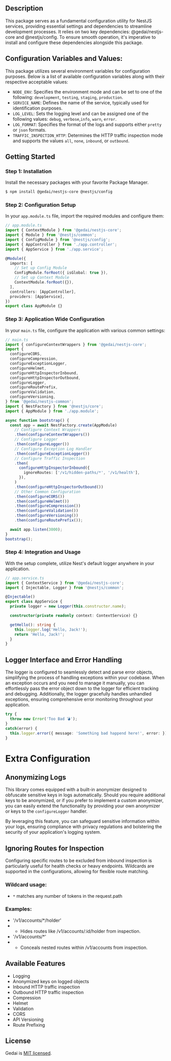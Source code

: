 ## Description

This package serves as a fundamental configuration utility for NestJS services, providing essential settings and dependencies to streamline development processes. It relies on two key dependencies: @gedai/nestjs-core and @nestjs/config. To ensure smooth operation, it's imperative to install and configure these dependencies alongside this package.

## Configuration Variables and Values:

This package utilizes several environment variables for configuration purposes. Below is a list of available configuration variables along with their respective acceptable values:

- `NODE_ENV`: Specifies the environment mode and can be set to one of the following: `development`, `testing`, `staging`, `production`.
- `SERVICE_NAME`: Defines the name of the service, typically used for identification purposes.
- `LOG_LEVEL`: Sets the logging level and can be assigned one of the following values: `debug`, `verbose`,`info`, `warn`, `error`.
- `LOG_FORMAT`: Specifies the format of the logs and supports either `pretty` or `json` formats.
- `TRAFFIC_INSPECTION_HTTP`: Determines the HTTP traffic inspection mode and supports the values `all`, `none`, `inbound`, or `outbound`.

## Getting Started

### Step 1: Installation

Install the necessary packages with your favorite Package Manager.

```bash
$ npm install @gedai/nestjs-core @nestjs/config
```

### Step 2: Configuration Setup

In your `app.module.ts` file, import the required modules and configure them:

```typescript
// app.module.ts
import { ContextModule } from '@gedai/nestjs-core';
import { Module } from '@nestjs/common';
import { ConfigModule } from '@nestjs/config';
import { AppController } from './app.controller';
import { AppService } from './app.service';

@Module({
  imports: [
    // Set up Config Module
    ConfigModule.forRoot({ isGlobal: true }),
    // Set up Context Module
    ContextModule.forRoot({}),
  ],
  controllers: [AppController],
  providers: [AppService],
})
export class AppModule {}
```

### Step 3: Application Wide Configuration

In your `main.ts` file, configure the application with various common settings:

```typescript
// main.ts
import { configureContextWrappers } from '@gedai/nestjs-core';
import {
  configureCORS,
  configureCompression,
  configureExceptionLogger,
  configureHelmet,
  configureHttpInspectorInbound,
  configureHttpInspectorOutbound,
  configureLogger,
  configureRoutePrefix,
  configureValidation,
  configureVersioning,
} from '@gedai/nestjs-common';
import { NestFactory } from '@nestjs/core';
import { AppModule } from './app.module';

async function bootstrap() {
  const app = await NestFactory.create(AppModule)
    // Configure Context Wrappers
    .then(configureContextWrappers())
    // Configure Logger
    .then(configureLogger())
    // Configure Exception Log Handler
    .then(configureExceptionLogger())
    // Configure Traffic Inspection
    .then(
      configureHttpInspectorInbound({
        ignoreRoutes: ['/v1/hidden-paths/*', '/v1/health'],
      }),
    )
    .then(configureHttpInspectorOutbound())
    // Other Common Configuration
    .then(configureCORS())
    .then(configureHelmet())
    .then(configureCompression())
    .then(configureValidation())
    .then(configureVersioning())
    .then(configureRoutePrefix());

  await app.listen(3000);
}
bootstrap();
```

### Step 4: Integration and Usage

With the setup complete, utilize Nest's default logger anywhere in your application.

```typescript
// app.service.ts
import { ContextService } from '@gedai/nestjs-core';
import { Injectable, Logger } from '@nestjs/common';

@Injectable()
export class AppService {
  private logger = new Logger(this.constructor.name);

  constructor(private readonly context: ContextService) {}

  getHello(): string {
    this.logger.log('Hello, Jack!');
    return 'Hello, Jack!';
  }
}
```

## Logger Interface and Error Handling

The logger is configured to seamlessly detect and parse error objects, simplifying the process of handling exceptions within your codebase. When an exception occurs and you need to manage it manually, you can effortlessly pass the error object down to the logger for efficient tracking and debugging. Additionally, the logger gracefully handles unhandled exceptions, ensuring comprehensive error monitoring throughout your application.

```typescript
try {
  throw new Error('Too Bad 💣');
}
catch(error) {
  this.logger.error({ message: 'Something bad happend here!', error: });
}
```

# Extra Configuration

## Anonymizing Logs

This library comes equipped with a built-in anonymizer designed to obfuscate sensitive keys in logs automatically. Should you require additional keys to be anonymized, or if you prefer to implement a custom anonymizer, you can easily extend the functionality by providing your own anonymizer or keys to the `configureLogger` handler.

By leveraging this feature, you can safeguard sensitive information within your logs, ensuring compliance with privacy regulations and bolstering the security of your application's logging system.

## Ignoring Routes for Inspection

Configuring specific routes to be excluded from inbound inspection is particularly useful for health checks or heavy endpoints. Wildcards are supported in the configurations, allowing for flexible route matching.

### Wildcard usage:

- `*` matches any number of tokens in the request.path

### Examples:

- '/v1/accounts/\*/holder'
- - Hides routes like /v1/accounts/:id/holder from inspection.
- '/v1/accounts/\*'
- - Conceals nested routes within /v1/accounts from inspection.

## Available Features

- Logging
- Anonymized keys on logged objects
- Inbound HTTP traffic inspection
- Outbound HTTP traffic inspection
- Compression
- Helmet
- Validation
- CORS
- API Versioning
- Route Prefixing

## License

Gedai is [MIT licensed](LICENSE).
